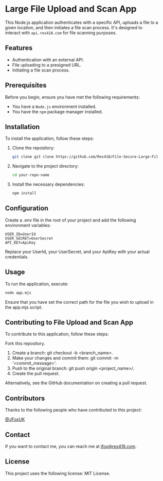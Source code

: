 # Large File Upload and Scan App

This Node.js application authenticates with a specific API, uploads a file to a given location, and then initiates a file scan process. It's designed to interact with `api.res418.com` for file scanning purposes.

## Features

- Authentication with an external API.
- File uploading to a presigned URL.
- Initiating a file scan process.

## Prerequisites

Before you begin, ensure you have met the following requirements:

- You have a `Node.js` environment installed.
- You have the `npm` package manager installed.

## Installation

To install the application, follow these steps:

1. Clone the repository:
   ```bash
   git clone git clone https://github.com/Res418/File-Secure-Large-File-Upload-Scan_EXAMPLE.git
   ```
2. Navigate to the project directory:
   ```bash
   cd your-repo-name
   ```
3. Install the necessary dependencies:
   ```bash
   npm install
   ```

## Configuration

Create a .env file in the root of your project and add the following environment variables:
```
USER_ID=UserId
USER_SECRET=UserSecret
API_KEY=ApiKey
```

Replace your UserId, your UserSecret, and your ApiKey with your actual credentials.

## Usage

To run the application, execute:
```bash
node app.mjs
```

Ensure that you have set the correct path for the file you wish to upload in the app.mjs script.

## Contributing to File Upload and Scan App

To contribute to this application, follow these steps:

Fork this repository.
1. Create a branch: git checkout -b <branch_name>.
2. Make your changes and commit them: git commit -m '<commit_message>'.
3. Push to the original branch: git push origin <project_name>/<location>.
4. Create the pull request.

Alternatively, see the GitHub documentation on creating a pull request.

## Contributors

Thanks to the following people who have contributed to this project:

[@JFoxUK](https://github.com/JFoxUK)

## Contact

If you want to contact me, you can reach me at jfox@res418.com.

## License

This project uses the following license: MIT License.

